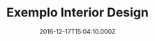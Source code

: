 ---
templateKey: interior-design-post
color: 5
title: Exemplo Interior Design
date: 2016-12-17T15:04:10.000Z
image: /img/thumbnail.png
description: This is just a small example of interior design
details: Interior. 99x99. 12/2010
---